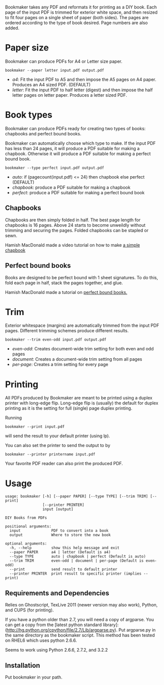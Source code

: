 Bookmaker takes any PDF and reformats it for printing as a DIY book. Each page of the input PDF is trimmed for exterior white space, and then resized to fit four pages on a single sheet of paper (both sides). The pages are ordered according to the type of book desired. Page numbers are also added.

# Paper size

Bookmaker can produce PDFs for A4 or Letter size paper.

    bookmaker --paper letter input.pdf output.pdf

- *a4*: Fit the input PDF to A5 and then impose the A5 pages on A4 paper. Produces an A4 sized PDF. (DEFAULT)
- *letter*: Fit the input PDF to half letter (digest) and then impose the half letter pages on letter paper. Produces a letter sized PDF.

# Book types

Bookmaker can produce PDFs ready for creating two types of books: chapbooks and perfect bound books.

Bookmaker can automatically choose which type to make. If the input PDF has less than 24 pages, it will produce a PDF suitable for making a chapbook. Otherwise it will produce a PDF suitable for making a perfect bound book.

    bookmaker --type perfect input.pdf output.pdf

- *auto*: if (pagecount(input.pdf) <= 24) then chapbook else perfect (DEFAULT)
- *chapbook*: produce a PDF suitable for making a chapbook
- *perfect*: produce a PDF suitable for making a perfect bound book

## Chapbooks

Chapbooks are then simply folded in half. The best page length for chapbooks is 16 pages. Above 24 starts to become unweildly without trimming and securing the pages. Folded chapbooks can be stapled or sewn.

Hamish MacDonald made a video tutorial on how to make [a simple chapbook](http://www.hamishmacdonald.com/books/books/DIYbook_ep16.php)

## Perfect bound books

Books are designed to be perfect bound with 1 sheet signatures. To do this, fold each page in half, stack the pages together, and glue.

Hamish MacDonald made a tutorial on [perfect bound books.](http://www.hamishmacdonald.com/books/books/DIYbook_ep17.php)

# Trim

Exterior whitespace (margins) are automatically trimmed from the input PDF pages. Different trimming schemes produce different results.

    bookmaker --trim even-odd input.pdf output.pdf

- *even-odd*: Creates document-wide trim setting for both even and odd pages
- *document*: Creates a document-wide trim setting from all pages
- *per-page*: Creates a trim setting for every page 

# Printing

All PDFs produced by Bookmaker are meant to be printed using a duplex printer with long-edge flip. Long-edge flip is (usually) the default for duplex printing as it is the setting for full (single) page duplex printing.

Running

    bookmaker --print input.pdf

will send the result to your default printer (using lp).

You can also set the printer to send the output to by

    bookmaker --printer printername input.pdf

Your favorite PDF reader can also print the produced PDF.

# Usage

```
usage: bookmaker [-h] [--paper PAPER] [--type TYPE] [--trim TRIM] [--print]
                 [--printer PRINTER]
                 input [output]

DIY Books from PDFs

positional arguments:
  input              PDF to convert into a book
  output             Where to store the new book

optional arguments:
  -h, --help         show this help message and exit
  --paper PAPER      a4 | letter (Default is a4)
  --type TYPE        auto | chapbook | perfect (Default is auto)
  --trim TRIM        even-odd | document | per-page (Default is even-odd)
  --print            send result to default printer
  --printer PRINTER  print result to specific printer (implies --print)

```

## Requirements and Dependencies

Relies on Ghostscript, TexLive 2011 (newer version may also work), Python, and CUPS (for printing).

If you have a python older than 2.7, you will need a copy of argparse. You can get a copy from the [latest python standard library]:(http://hg.python.org/cpython/file/2.7/Lib/argparse.py). Put argparse.py in the same directory as the bookmaker script. This method has been tested on RHEL6 which uses python 2.6.6.

Seems to work using Python 2.6.6, 2.7.2, and 3.2.2

## Installation

Put bookmaker in your path.
